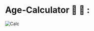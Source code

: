 # Age-Calculator 📲  🧮 :


![Calc](https://github.com/moadhamousti/Age_Calcultor/assets/118165767/054b80c0-e1f4-4e77-8fbb-55c7eb480ae3)
